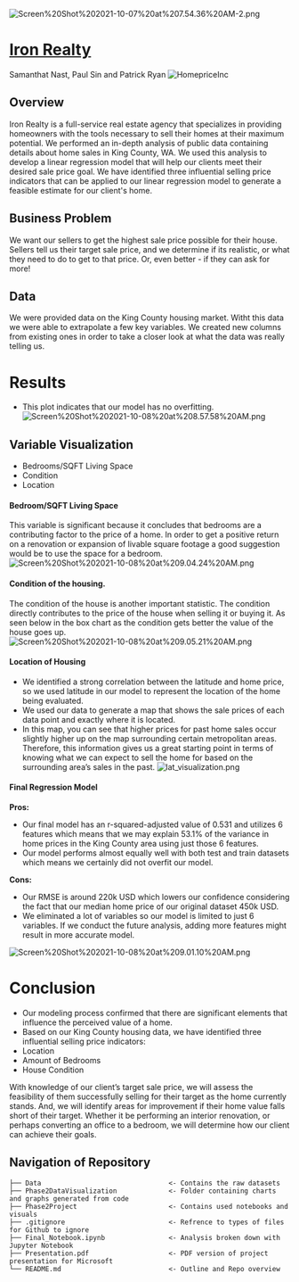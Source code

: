![Screen%20Shot%202021-10-07%20at%207.54.36%20AM-2.png](attachment:Screen%20Shot%202021-10-07%20at%207.54.36%20AM-2.png)
# <u>Iron Realty</u>
Samanthat Nast, Paul Sin and Patrick Ryan
![HomepriceInc](https://mrwilliamsburg.com/wp-content/uploads/2021/03/williamsburg-home-prices.jpg)

## Overview

Iron Realty is a full-service real estate agency that specializes in providing homeowners with the tools necessary to sell their homes at their maximum potential. We performed an in-depth analysis of public data containing details about home sales in King County, WA. We used this analysis to develop a linear regression model that will help our clients meet their desired sale price goal. We have identified three influential selling price indicators that can be applied to our linear regression model to generate a feasible estimate for our client's home.

## Business Problem
We want our sellers to get the highest sale price possible for their house.
Sellers tell us their target sale price, and we determine if its realistic, or what they need to do to get to that price. Or, even better - if they can ask for more!

## Data
We were provided data on the King County housing market. Witht this data we were able to extrapolate a few key variables. We created new columns from existing ones in order to take a closer look at what the data was really telling us.

# Results

 - This plot indicates that our model has no overfitting.
![Screen%20Shot%202021-10-08%20at%208.57.58%20AM.png](attachment:Screen%20Shot%202021-10-08%20at%208.57.58%20AM.png)

 ## Variable Visualization
- Bedrooms/SQFT Living Space
- Condition
- Location

#### Bedroom/SQFT Living Space
This variable is significant because it concludes that bedrooms are a contributing factor to the price of a home. In order to get a positive return on a renovation or expansion of livable square footage a good suggestion would be to use the space for a bedroom. 
 ![Screen%20Shot%202021-10-08%20at%209.04.24%20AM.png](attachment:Screen%20Shot%202021-10-08%20at%209.04.24%20AM.png)

#### Condition of the housing.
The condition of the house is another important statistic. The condition directly contributes to the price of the house when selling it or buying it. As seen below in the box chart as the condition gets better the value of the house goes up.
 ![Screen%20Shot%202021-10-08%20at%209.05.21%20AM.png](attachment:Screen%20Shot%202021-10-08%20at%209.05.21%20AM.png)

#### Location of Housing
- We identified a strong correlation between the latitude and home price, so we used latitude in our model to represent the location of the home being evaluated.
- We used our data to generate a map that shows the sale prices of each data point and exactly where it is located.
- In this map, you can see that higher prices for past home sales occur slightly higher up on the map surrounding certain metropolitan areas. Therefore, this information gives us a great starting point in terms of knowing what we can expect to sell the home for based on the surrounding area’s sales in the past.
![lat_visualization.png](attachment:lat_visualization.png)

#### Final Regression Model
**Pros:**
- Our final model has an r-squared-adjusted value of 0.531 and utilizes 6 features which means that we may explain 53.1% of the variance in home prices in the King County area using just those 6 features.
- Our model performs almost equally well with both test and train datasets which means we certainly did not overfit our model.

**Cons:**
- Our RMSE is around 220k USD which lowers our confidence considering the fact that our median home price of our original dataset 450k USD.
- We eliminated a lot of variables so our model is limited to just 6 variables. If we conduct the future analysis, adding more features might result in more accurate model.

 ![Screen%20Shot%202021-10-08%20at%209.01.10%20AM.png](attachment:Screen%20Shot%202021-10-08%20at%209.01.10%20AM.png)

# Conclusion
- Our modeling process confirmed that there are significant elements that influence the perceived value of a home.
- Based on our King County housing data, we have identified three influential selling price indicators:
 - Location
 - Amount of Bedrooms
 - House Condition

With knowledge of our client’s target sale price, we will assess the feasibility of them successfully selling for their target as the home currently stands. And, we will identify areas for improvement if their home value falls short of their target. Whether it be performing an interior renovation, or perhaps converting an office to a bedroom, we will determine how our client can achieve their goals.

## Navigation of Repository

```
├── Data                                <- Contains the raw datasets
├── Phase2DataVisualization             <- Folder containing charts and graphs generated from code 
├── Phase2Project                       <- Contains used notebooks and visuals
├── .gitignore                          <- Refrence to types of files for Github to ignore
├── Final_Notebook.ipynb                <- Analysis broken down with Jupyter Notebook
├── Presentation.pdf                    <- PDF version of project presentation for Microsoft
└── README.md                           <- Outline and Repo overview

```
